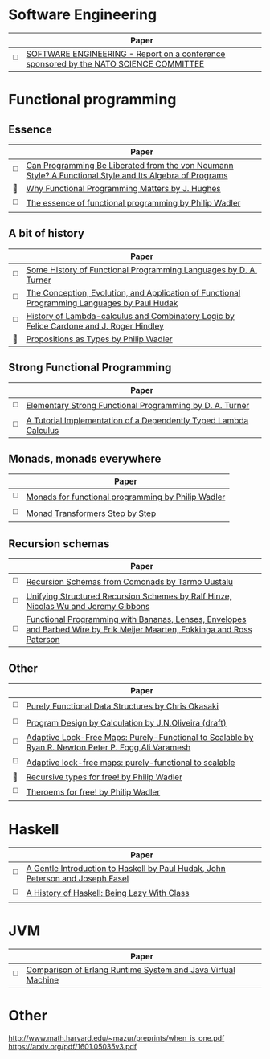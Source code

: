 # Software Engineering

|         | Paper           |
| ---- | ------------- |
| :white_medium_square: | [SOFTWARE ENGINEERING - Report on a conference sponsored by the NATO SCIENCE COMMITTEE](http://homepages.cs.ncl.ac.uk/brian.randell/NATO/nato1968.PDF) |


# Functional programming

## Essence
|         | Paper           |
| ---- | ------------- |
| :white_medium_square: | [Can Programming Be Liberated from the von Neumann Style? A Functional Style and Its Algebra of Programs](https://www.cs.cmu.edu/~crary/819-f09/Backus78.pdf) |
| :white_square_button: | [Why Functional Programming Matters by J. Hughes](http://comjnl.oxfordjournals.org/content/32/2/98.full.pdf) |
| :white_medium_square: | [The essence of functional programming  by Philip Wadler](https://wiki.ittc.ku.edu/lambda/images/1/12/Wadler_-_The_essence_of_functional_programming_(1992).pdf) |


## A bit of history

|         | Paper           |
| ---- | ------------- |
| :white_medium_square: | [Some History of Functional Programming Languages by D. A. Turner](https://www.cs.kent.ac.uk/people/staff/dat/tfp12/tfp12.pdf) |
| :white_medium_square: | [The Conception, Evolution, and Application of Functional Programming Languages by Paul Hudak](http://haskell.cs.yale.edu/wp-content/uploads/2011/01/cs.pdf) |
| :white_medium_square: | [History of Lambda-calculus and Combinatory Logic by Felice Cardone and J. Roger Hindley](http://www.users.waitrose.com/~hindley/SomePapers_PDFs/2006CarHin,HistlamRp.pdf) |
| :white_square_button: | [Propositions as Types by Philip Wadler](http://homepages.inf.ed.ac.uk/wadler/papers/propositions-as-types/propositions-as-types.pdf) |

## Strong Functional Programming

|         | Paper           |
| ---- | ------------- |
| :white_medium_square: | [Elementary Strong Functional Programming by D. A. Turner](https://www.cs.kent.ac.uk/people/staff/dat/esfp/fple.pdf) |
| :white_medium_square: | [A Tutorial Implementation of a Dependently Typed Lambda Calculus](http://www.andres-loeh.de/LambdaPi/) |
 
## Monads, monads everywhere

|         | Paper           |
| ---- | ------------- |
| :white_medium_square: | [Monads for functional programming by Philip Wadler](http://homepages.inf.ed.ac.uk/wadler/papers/marktoberdorf/baastad.pdf) |
| :white_medium_square: | [Monad Transformers Step by Step](http://www.cs.virginia.edu/~wh5a/personal/Transformers.pdf) |


## Recursion schemas
 
|         | Paper           |
| ---- | ------------- |
| :white_medium_square: | [Recursion Schemas from Comonads by Tarmo Uustalu](http://cs.ioc.ee/~tarmo/papers/nwpt00-njc.pdf) |
| :white_medium_square: | [Unifying Structured Recursion Schemes by Ralf Hinze, Nicolas Wu and Jeremy Gibbons](http://www.cs.ox.ac.uk/people/jeremy.gibbons/publications/urs.pdf) |
| :white_medium_square: | [Functional Programming with Bananas, Lenses, Envelopes and Barbed Wire by Erik Meijer Maarten, Fokkinga and Ross Paterson](http://eprints.eemcs.utwente.nl/7281/01/db-utwente-40501F46.pdf) |

## Other

|         | Paper           |
| ---- | ------------- |
| :white_medium_square: | [Purely Functional Data Structures by Chris Okasaki](https://www.cs.cmu.edu/~rwh/theses/okasaki.pdf) |
| :white_medium_square: | [Program Design by Calculation by J.N.Oliveira (draft)](http://www4.di.uminho.pt/~jno/ps/pdbc.pdf) |
| :white_medium_square: | [Adaptive Lock-Free Maps: Purely-Functional to Scalable by Ryan R. Newton Peter P. Fogg Ali Varamesh](http://dl.acm.org/citation.cfm?id=2784734111) |
| :white_medium_square: | [Adaptive lock-free maps: purely-functional to scalable](http://dl.acm.org/citation.cfm?id=2784734) |
| :white_square_button: | [Recursive types for free! by Philip Wadler](http://homepages.inf.ed.ac.uk/wadler/papers/free-rectypes/free-rectypes.txt) |
| :white_medium_square: | [Theroems for free! by Philip Wadler](http://ttic.uchicago.edu/~dreyer/course/papers/wadler.pdf) |


# Haskell
|         | Paper           |
| ---- | ------------- |
| :white_medium_square: | [A Gentle Introduction to Haskell by Paul Hudak, John Peterson and Joseph Fasel](https://www.haskell.org/tutorial/haskell-98-tutorial.pdf) |
| :white_medium_square: | [A History of Haskell: Being Lazy With Class](http://haskell.cs.yale.edu/wp-content/uploads/2011/02/history.pdf) |




# JVM
|         | Paper           |
| ---- | ------------- |
| :white_medium_square: | [Comparison of Erlang Runtime System and Java Virtual Machine](http://ds.cs.ut.ee/courses/course-files/To303nis%20Pool%20.pdf) |

# Other

http://www.math.harvard.edu/~mazur/preprints/when_is_one.pdf
https://arxiv.org/pdf/1601.05035v3.pdf




